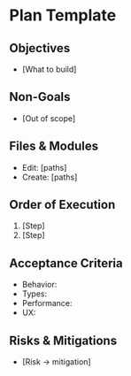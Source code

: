 # Plan Template

## Objectives
- [What to build]

## Non-Goals
- [Out of scope]

## Files & Modules
- Edit: [paths]
- Create: [paths]

## Order of Execution
1. [Step]
2. [Step]

## Acceptance Criteria
- Behavior:
- Types:
- Performance:
- UX:

## Risks & Mitigations
- [Risk → mitigation]

